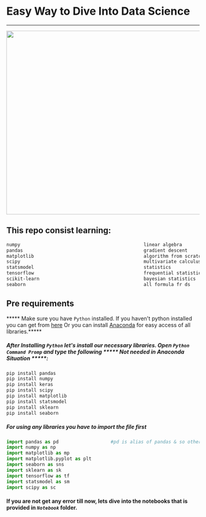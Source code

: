 # Easy Way to Dive Into Data Science
<hr>
<img src= "https://codersera.com/blog/wp-content/uploads/2019/11/main-page.jpg" height= "480px" width = "980px">


## This repo consist learning:
```bash
numpy                                             linear algebra
pandas                                            gradient descent
matplotlib                                        algorithm from scratch
scipy                                             multivariate calculus
statsmodel                                        statistics
tensorflow                                        frequential statistics
scikit-learn                                      bayesian statistics
seaborn                                           all formula fr ds
```


## Pre requirements
***** Make sure you have ```Python``` installed. If you haven't python installed you can get from [here](https://www.python.org/downloads/)
Or you can install [Anaconda](https://www.anaconda.com/products/individual) for easy access of all libraries.*****

##### After Installing ```Python``` let's install our necessary libraries. Open *****```Python Command Promp```***** and type the following ***** Not needed in Anaconda Situation *****:
```bash
pip install pandas
pip install numpy
pip install keras
pip install scipy
pip install matplotlib
pip install statsmodel
pip install sklearn
pip install seaborn
```

##### For using any libraries you have to import the file first
```python
import pandas as pd                   #pd is alias of pandas & so others
import numpy as np
import matplotlib as mp
import matplotlib.pyplot as plt
import seaborn as sns
import sklearn as sk
import tensorflow as tf
import statsmodel as sm
import scipy as sc
```
#### If you are not get any error till now, lets dive into the notebooks that is provided in *****```Notebook```***** folder.



